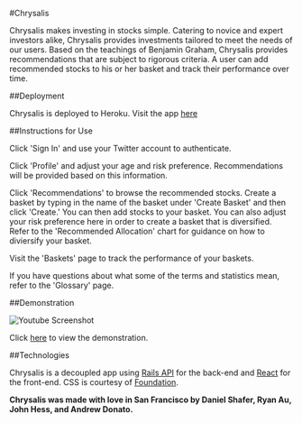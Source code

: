 #Chrysalis

Chrysalis makes investing in stocks simple. Catering to novice and expert investors alike, Chrysalis provides investments tailored to meet the needs of our users.  Based on the teachings of Benjamin Graham, Chrysalis provides recommendations that are subject to rigorous criteria.  A user can add recommended stocks to his or her basket and track their performance over time.

##Deployment

Chrysalis is deployed to Heroku.  Visit the app [here](https://chrysalis.herokuapp.com/)

##Instructions for Use

Click 'Sign In' and use your Twitter account to authenticate.

Click 'Profile' and adjust your age and risk preference.  Recommendations will be provided based on this information.

Click 'Recommendations' to browse the recommended stocks.  Create a basket by typing in the name of the basket under 'Create Basket' and then click 'Create.'  You can then add stocks to your basket.  You can also adjust your risk preference here in order to create a basket that is diversified.  Refer to the 'Recommended Allocation' chart for guidance on how to diviersify your basket.

Visit the 'Baskets' page to track the performance of your baskets.

If you have questions about what some of the terms and statistics mean, refer to the 'Glossary' page.

##Demonstration

![Youtube Screenshot](https://github.com/dannyshafer/Chrysalis-App2.0/tree/master/readme_images/demo.png)

Click [here](https://www.youtube.com/watch?v=ZXSXNR7Fbqg) to view the demonstration.

##Technologies

Chrysalis is a decoupled app using [Rails API](https://github.com/rails-api/rails-api) for the back-end and [React](http://facebook.github.io/react/) for the front-end.  CSS is courtesy of [Foundation](http://foundation.zurb.com/).


**Chrysalis was made with love in San Francisco by Daniel Shafer, Ryan Au, John Hess, and Andrew Donato.**